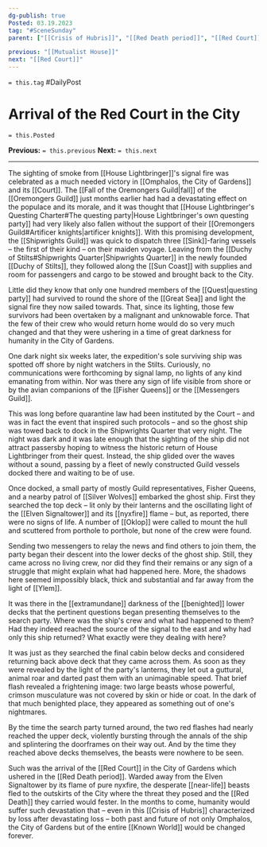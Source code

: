 ```yaml
---
dg-publish: true
Posted: 03.19.2023
tag: "#SceneSunday"
parent: ["[[Crisis of Hubris]]", "[[Red Death period]]", "[[Red Court]]", "[[Campaigns against the Red Court]]"]

previous: "[[Mutualist House]]"
next: "[[Red Court]]"
---
```

`= this.tag` #DailyPost 
# Arrival of the Red Court in the City
`= this.Posted`

**Previous:** `= this.previous`
**Next:** `= this.next`

---

The sighting of smoke from [[House Lightbringer]]'s signal fire was celebrated as a much needed victory in [[Omphalos, the City of Gardens]] and its [[Court]]. The [[Fall of the Oremongers Guild|fall]] of the [[Oremongers Guild]] just months earlier had had a devastating effect on the populace and its morale, and it was thought that [[House Lightbringer's Questing Charter#The questing party|House Lightbringer's own questing party]] had very likely also fallen without the support of their [[Oremongers Guild#Artificer knights|artificer knights]]. With this promising development, the [[Shipwrights Guild]] was quick to dispatch three [[Sink]]-faring vessels – the first of their kind – on their maiden voyage. Leaving from the [[Duchy of Stilts#Shipwrights Quarter|Shipwrights Quarter]] in the newly founded [[Duchy of Stilts]], they followed along the [[Sun Coast]] with supplies and room for passengers and cargo to be stowed and brought back to the City.

Little did they know that only one hundred members of the [[Quest|questing party]] had survived to round the shore of the [[Great Sea]] and light the signal fire they now sailed towards. That, since its lighting, those few survivors had been overtaken by a malignant and unknowable force. That the few of their crew who would return home would do so very much changed and that they were ushering in a time of great darkness for humanity in the City of Gardens.

One dark night six weeks later, the expedition's sole surviving ship was spotted off shore by night watchers in the Stilts. Curiously, no communications were forthcoming by signal lamp, no lights of any kind emanating from within. Nor was there any sign of life visible from shore or by the avian companions of the [[Fisher Queens]] or the [[Messengers Guild]].

This was long before quarantine law had been instituted by the Court – and was in fact the event that inspired such protocols – and so the ghost ship was towed back to dock in the Shipwrights Quarter that very night. The night was dark and it was late enough that the sighting of the ship did not attract passersby hoping to witness the historic return of House Lightbringer from their quest. Instead, the ship glided over the waves without a sound, passing by a fleet of newly constructed Guild vessels docked there and waiting to be of use.

Once docked, a small party of mostly Guild representatives, Fisher Queens, and a nearby patrol of [[Silver Wolves]] embarked the ghost ship. First they searched the top deck – lit only by their lanterns and the oscillating light of the [[Elven Signaltower]] and its [[nyxfire]] flame – but, as reported, there were no signs of life. A number of [[Oklop]] were called to mount the hull and scuttered from porthole to porthole, but none of the crew were found.

Sending two messengers to relay the news and find others to join them, the party began their descent into the lower decks of the ghost ship. Still, they came across no living crew, nor did they find their remains or any sign of a struggle that might explain what had happened here. More, the shadows here seemed impossibly black, thick and substantial and far away from the light of [[Ylem]].

It was there in the [[extramundane]] darkness of the [[benighted]] lower decks that the pertinent questions began presenting themselves to the search party. Where was the ship's crew and what had happened to them? Had they indeed reached the source of the signal to the east and why had only this ship returned? What exactly were they dealing with here?

It was just as they searched the final cabin below decks and considered returning back above deck that they came across them. As soon as they were revealed by the light of the party's lanterns, they let out a guttural, animal roar and darted past them with an unimaginable speed. That brief flash revealed a frightening image: two large beasts whose powerful, crimson musculature was not covered by skin or hide or coat. In the dark of that much benighted place, they appeared as something out of one's nightmares.

By the time the search party turned around, the two red flashes had nearly reached the upper deck, violently bursting through the annals of the ship and splintering the doorframes on their way out. And by the time they reached above decks themselves, the beasts were nowhere to be seen.

Such was the arrival of the [[Red Court]] in the City of Gardens which ushered in the [[Red Death period]]. Warded away from the Elven Signaltower by its flame of pure nyxfire, the desperate [[near-life]] beasts fled to the outskirts of the City where the threat they posed and the [[Red Death]] they carried would fester. In the months to come, humanity would suffer such devastation that – even in this [[Crisis of Hubris]] characterized by loss after devastating loss – both past and future of not only Omphalos, the City of Gardens but of the entire [[Known World]] would be changed forever.
